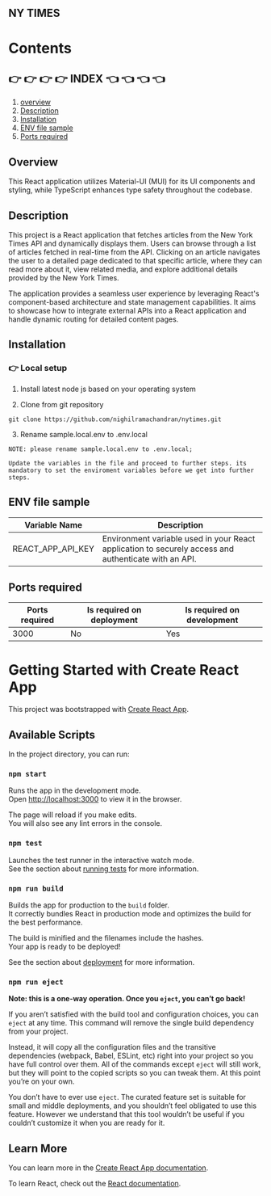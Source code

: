 ## NY TIMES

# Contents

## :point_right: :point_right: :point_right: :point_right: INDEX :point_left: :point_left: :point_left: :point_left:

1. [overview](#overview)
2. [Description](#description)
3. [Installation](#installation)
4. [ENV file sample ](#env-file-sample)
5. [Ports required](#ports-required)

## Overview

This React application utilizes Material-UI (MUI) for its UI components and styling, while TypeScript enhances type safety throughout the codebase.

## Description

This project is a React application that fetches articles from the New York Times API and dynamically displays them. Users can browse through a list of articles fetched in real-time from the API. Clicking on an article navigates the user to a detailed page dedicated to that specific article, where they can read more about it, view related media, and explore additional details provided by the New York Times.

The application provides a seamless user experience by leveraging React's component-based architecture and state management capabilities. It aims to showcase how to integrate external APIs into a React application and handle dynamic routing for detailed content pages.

## Installation

### :point_right: Local setup

1. Install latest node js based on your operating system

2. Clone from git repository

`git clone https://github.com/nighilramachandran/nytimes.git`

3. Rename sample.local.env to .env.local

```
NOTE: please rename sample.local.env to .env.local;

Update the variables in the file and proceed to further steps. its mandatory to set the enviroment variables before we get into further steps.

```

## ENV file sample

| Variable Name     | Description                                                                                          |
| ----------------- | ---------------------------------------------------------------------------------------------------- |
| REACT_APP_API_KEY | Environment variable used in your React application to securely access and authenticate with an API. |

## Ports required

| Ports required | Is required on deployment | Is required on development |
| -------------- | ------------------------- | -------------------------- |
| 3000           | No                        | Yes                        |

# Getting Started with Create React App

This project was bootstrapped with [Create React App](https://github.com/facebook/create-react-app).

## Available Scripts

In the project directory, you can run:

### `npm start`

Runs the app in the development mode.\
Open [http://localhost:3000](http://localhost:3000) to view it in the browser.

The page will reload if you make edits.\
You will also see any lint errors in the console.

### `npm test`

Launches the test runner in the interactive watch mode.\
See the section about [running tests](https://facebook.github.io/create-react-app/docs/running-tests) for more information.

### `npm run build`

Builds the app for production to the `build` folder.\
It correctly bundles React in production mode and optimizes the build for the best performance.

The build is minified and the filenames include the hashes.\
Your app is ready to be deployed!

See the section about [deployment](https://facebook.github.io/create-react-app/docs/deployment) for more information.

### `npm run eject`

**Note: this is a one-way operation. Once you `eject`, you can’t go back!**

If you aren’t satisfied with the build tool and configuration choices, you can `eject` at any time. This command will remove the single build dependency from your project.

Instead, it will copy all the configuration files and the transitive dependencies (webpack, Babel, ESLint, etc) right into your project so you have full control over them. All of the commands except `eject` will still work, but they will point to the copied scripts so you can tweak them. At this point you’re on your own.

You don’t have to ever use `eject`. The curated feature set is suitable for small and middle deployments, and you shouldn’t feel obligated to use this feature. However we understand that this tool wouldn’t be useful if you couldn’t customize it when you are ready for it.

## Learn More

You can learn more in the [Create React App documentation](https://facebook.github.io/create-react-app/docs/getting-started).

To learn React, check out the [React documentation](https://reactjs.org/).
